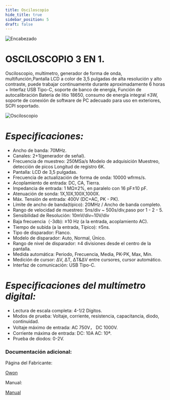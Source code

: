 ```yaml
---
title: Osciloscopio
hide_title: true
sidebar_position: 5
draft: false
---
```

![Encabezado](https://firebasestorage.googleapis.com/v0/b/modulo-b3e1a.appspot.com/o/General%2Fimagenes%2Flogo%20sena%202.png?alt=media&token=f8400ade-f50e-4175-8ff1-d69a8bc9a180&_gl=1*1b8f15f*_ga*MTE3MTQwMjUxOS4xNjk2MjYzMDI3*_ga_CW55HF8NVT*MTY5NjI3NDM1NS4yLjEuMTY5NjI3NTE4My4zMS4wLjA.)

# **OSCILOSCOPIO 3 EN 1.**

Osciloscopio, multímetro, generador de forma de onda, multifunción,Pantalla LCD a color de 3,5 pulgadas de alta resolución y alto contraste, puede trabajar continuamente durante aproximadamente 6 horas + Interfaz USB Tipo-C, soporte de banco de energía, Función de autocalibración Batería de litio 18650, consumo de energía integral ≤3W, soporte de conexión de software de PC adecuado para uso en exteriores, SCPI soportado. 

![Osciloscopio](https://firebasestorage.googleapis.com/v0/b/modulo-b3e1a.appspot.com/o/General%2Fimagenes%2FRepositorio%2Fosciloscopio.png?alt=media&token=9ffcaa40-1e1e-47c1-97a9-3769a47358ee)

# ***Especificaciones:***

- Ancho de banda:	    				            70MHz.
- Canales:					 	                    2+1(generador de señal).
- Frecuencia de muestreo:	                        250MSa/s Modelo de adquisición Muestreo, detección de picos Longitud de registro 6K.
- Pantalla:						                    LCD de 3,5 pulgadas.
- Frecuencia de actualización de forma de onda:	    10000 wfrms/s.
- Acoplamiento de entrada:				            DC, CA, Tierra.
- Impedancia de entrada:				            1 MΩ±2%, en paralelo con 16 pF±10 pF.
- Atenuación de sonda:					            1X,10X,100X,1000X.
- Máx. Tensión de entrada:				            400V (DC+AC, PK - PK).
- Límite de ancho de banda(típico):			        20MHz / Ancho de banda completo.
- Rango de velocidad de muestreo:			        5ns/div ~ 500s/div,paso por 1 - 2 - 5.
- Sensibilidad de Resolución:				        10mV/div~10V/div 
- Baja frecuencia（-3db):				            ≥10 Hz (a la entrada, acoplamiento AC).
- Tiempo de subida (a la entrada, Típico):		    ≤5ns.
- Tipo de disparador:					            Flanco.
- Modelo de disparador:					            Auto, Normal, Único.
- Rango de nivel de disparador:				        ±4 divisiones desde el centro de la pantalla. 
- Medida automática:					            Periodo, Frecuencia, Media, PK-PK, Max, Min.
- Medición de cursor:	                            ΔV, ΔT, ΔT&ΔV entre cursores, cursor automático.
- Interfaz de comunicación:				            USB Tipo-C.

# ***Especificaciones del multímetro digital:*** 

- Lectura de escala completa:				        4-1/2 Dígitos.
- Modos de prueba:					                Voltaje, corriente, resistencia, capacitancia, diodo, continuidad.
- Voltaje máximo de entrada:				        AC 750V， DC 1000V.
- Corriente máxima de entrada:				        DC: 10A AC: 10ª.
- Prueba de diodos:					                0-2V.

### Documentación adicional:

Página del Fabricante:

[Owon](https://www.owon.com.hk/index-1.asp)

Manual:

[Manual](https://www.tme.eu/Document/6d94bb3435e4a8dc2dcd519a35890fa9/HDS200_manual.pdf)






